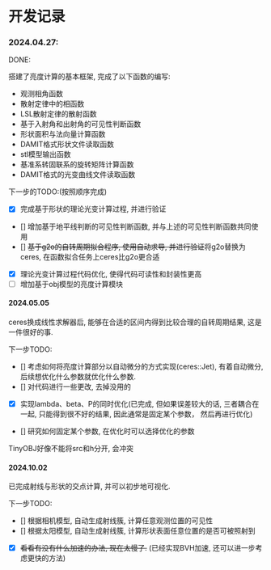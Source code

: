 # 开发记录

### 2024.04.27: 
DONE: 

搭建了亮度计算的基本框架, 完成了以下函数的编写:

- 观测相角函数
- 散射定律中的相函数
- LSL散射定律的散射函数
- 基于入射角和出射角的可见性判断函数
- 形状面积与法向量计算函数
- DAMIT格式形状文件读取函数
- stl模型输出函数
- 基准系转固联系的旋转矩阵计算函数
- DAMIT格式的光变曲线文件读取函数

下一步的TODO:(按照顺序完成)

- [x] 完成基于形状的理论光变计算过程, 并进行验证
- [] 增加基于地平线判断的可见性判断函数, 并与上述的可见性判断函数共同使用
- [] ~~基于g2o的自转周期拟合程序, 使用自动求导, 并进行验证~~将g2o替换为ceres, 在函数拟合任务上ceres比g2o更合适
- [x] 理论光变计算过程代码优化, 使得代码可读性和封装性更高
- [ ] 增加基于obj模型的亮度计算模块

#### 2024.05.05
ceres换成线性求解器后, 能够在合适的区间内得到比较合理的自转周期结果, 这是一件很好的事. 

下一步TODO:

- [] 考虑如何将亮度计算部分以自动微分的方式实现(ceres::Jet), 有着自动微分, 后续想优化什么参数就优化什么参数.
- [] 对代码进行一些更改, 去掉没用的
- [x] 实现lambda、beta、P的同时优化(已完成, 但如果误差较大的话, 三者耦合在一起, 只能得到很不好的结果, 因此通常是固定某个参数， 然后再进行优化)
- [] 研究如何固定某个参数, 在优化时可以选择优化的参数

TinyOBJ好像不能将src和h分开, 会冲突

#### 2024.10.02
已完成射线与形状的交点计算, 并可以初步地可视化.

下一步TODO:

- [] 根据相机模型, 自动生成射线簇, 计算任意观测位置的可见性
- [] 根据太阳模型, 自动生成射线簇, 计算形状表面任意位置的是否可被照射到
- [x] ~~看看有没有什么加速的办法, 现在太慢了.~~ (已经实现BVH加速, 还可以进一步考虑更快的方法)